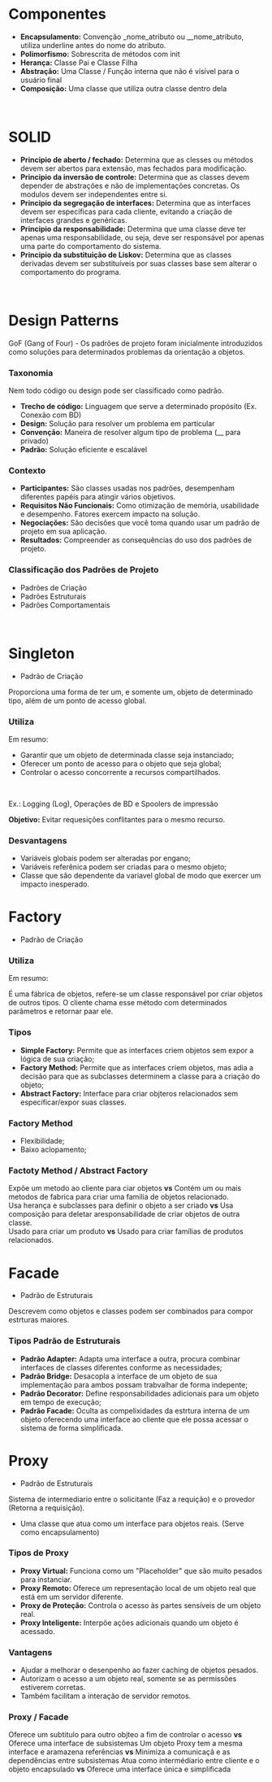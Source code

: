 # Componentes

- **Encapsulamento:** Convenção _nome_atributo ou __nome_atributo, utiliza underline antes do nome do atributo.
- **Polimorfismo:** Sobrescrita de métodos com init
- **Herança:** Classe Pai e Classe Filha
- **Abstração:** Uma Classe / Função interna que não é visível para o usuário final
- **Composição:** Uma classe que utiliza outra classe dentro dela

<br>

# SOLID

- **Principio de aberto / fechado:** Determina que as clesses ou métodos devem ser abertos para extensão, mas fechados para modificação.
- **Principio da inversão de controle:** Determina que as classes devem depender de abstrações e não de implementações concretas. Os modulos devem ser independentes entre si.
- **Principio da segregação de interfaces:** Determina que as interfaces devem ser específicas para cada cliente, evitando a criação de interfaces grandes e genéricas.
- **Principio da responsabilidade:** Determina que uma classe deve ter apenas uma responsabilidade, ou seja, deve ser responsável por apenas uma parte do comportamento do sistema.
- **Principio da substituição de Liskov:** Determina que as classes derivadas devem ser substituíveis por suas classes base sem alterar o comportamento do programa.

<br>

# Design Patterns 

GoF (Gang of Four) - Os padrões de projeto foram inicialmente introduzidos como soluções para determinados problemas da orientação a objetos.

### Taxonomia 

Nem todo código ou design pode ser classificado como padrão.

- **Trecho de código:** Linguagem que serve a determinado propósito (Ex. Conexão com BD)
- **Design:** Solução para resolver um problema em particular
- **Convenção:** Maneira de resolver algum tipo de problema (__ para privado)
- **Padrão:** Solução eficiente e escalável

### Contexto

- **Participantes:** São classes usadas nos padrões, desempenham diferentes papéis para atingir vários objetivos.
- **Requisitos Não Funcionais:** Como otimização de memória, usabilidade e desempenho. Fatores exercem impacto na solução.
- **Negociações:** São decisões que você toma quando usar um padrão de projeto em sua aplicação.
- **Resultados:** Compreender as consequências do uso dos padrões de projeto.

### Classificação dos Padrões de Projeto

- Padrões de Criação
- Padrões Estruturais 
- Padrões Comportamentais 

<br>

# Singleton

- Padrão de Criação

Proporciona uma forma de ter um, e somente um, objeto de determinado tipo, além de um ponto de acesso global.

### Utiliza

Em resumo:

- Garantir que um objeto de determinada classe seja instanciado;
- Oferecer um ponto de acesso para o objeto que seja global;
- Controlar o acesso concorrente a recursos compartilhados.

<br>

Ex.: Logging (Log), Operações de BD e Spoolers de impressão

**Objetivo:** Evitar requesições conflitantes para o mesmo recurso.

### Desvantagens

- Variáveis globais podem ser alteradas por engano;
- Variáveis referênica podem ser criadas para o mesmo objeto;
- Classe que são dependente da variavel global de modo que exercer um impacto inesperado.

# Factory

- Padrão de Criação

### Utiliza

Em resumo:

É uma fábrica de objetos, refere-se um classe responsável por criar objetos de outros tipos. O cliente chama esse método com determinados parâmetros e retornar paar ele.

### Tipos

- **Simple Factory:** Permite que as interfaces criem objetos sem expor a lógica de sua criação;
- **Factory Method:** Permite que as interfaces criem objetos, mas adia a decisão para que as subclasses determinem a classe para a criação do objeto;
- **Abstract Factory:** Interface para criar objteros relacionados sem especificar/expor suas classes.

### Factory Method

- Flexibilidade;
- Baixo aclopamento;

### Factoty Method / Abstract Factory

Expõe um metodo ao cliente para ciar objetos **vs** Contém um ou mais metodos de fabrica para criar uma familia de objetos relacionado.
<br>
Usa herança e subclasses para definir o objeto a ser criado **vs** Usa composição para deletar  aresponsabilidade de criar objetos de outra classe.
<br>
Usado para criar um produto **vs** Usado para criar famílias de produtos relacionados.

# Facade

- Padrão de Estruturais

Descrevem como objetos e classes podem ser combinados para compor estrturas maiores.

### Tipos Padrão de Estruturais

- **Padrão Adapter:** Adapta uma interface a outra, procura combinar interfaces de classes diferentes conforme as necessidades;
- **Padrão Bridge:** Desacopla a interface de um objeto de sua implementação para ambos possam trabvalhar de forma indepente;
- **Padrão Decorator:** Define responsabilidades adicionais para um objeto em tempo de execução;
- **Padrão Facade:** Oculta as compelixidades da estrtura interna de um objeto oferecendo uma interface ao cliente que ele possa acessar o sistema de forma simplificada.

# Proxy

- Padrão de Estruturais

Sistema de intermediario entre o solicitante (Faz a requição) e o provedor (Retorna a requisição).

- Uma classe que atua como um interface para objetos reais. (Serve como encapsulamento)

### Tipos de Proxy

- **Proxy Virtual:** Funciona como um "Placeholder" que são muito pesados para instanciar.
- **Proxy Remoto:** Oferece um representação local de um objeto real que está em um servidor diferente.
- **Proxy de Proteção:** Controla o acesso às partes sensíveis de um objeto real.
- **Proxy Inteligente:** Interpõe ações adicionais quando um objeto é acessado.

### Vantagens

- Ajudar a melhorar o desenpenho ao fazer caching de objetos pesados.
- Autorizam o acesso a um objeto real, somente se as permissões estiverem corretas.
- Também facilitam a interação de servidor remotos.

### Proxy / Facade

Oferece um subtitulo para outro objteo a fim de controlar o acesso **vs** Oferece uma interface de subsistemas 
Um objeto Proxy tem a mesma interface e aramazena referências **vs** Minimiza a comunicaçã e as dependências entre subsistemas
Atua como intermédiario entre cliente e o objeto encapsulado **vs** Oferece uma interface única e simplificada